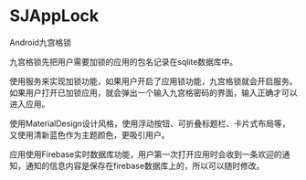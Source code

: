 # SJAppLock
Android九宫格锁

九宫格锁先把用户需要加锁的应用的包名记录在sqlite数据库中。

使用服务来实现加锁功能，如果用户开启了应用锁功能，九宫格锁就会开启服务。如果用户打开已加锁应用，就会弹出一个输入九宫格密码的界面，输入正确才可以进入应用。

使用MaterialDesign设计风格，使用浮动按钮、可折叠标题栏、卡片式布局等，又使用清新蓝色作为主题颜色，更吸引用户。

应用使用Firebase实时数据库功能，用户第一次打开应用时会收到一条欢迎的通知，通知的信息内容是保存在firebase数据库上的，所以可以随时修改。
